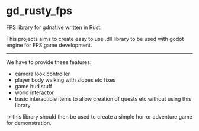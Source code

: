 # gd_rusty_fps
FPS library for gdnative written in Rust.

This projects aims to create easy to use .dll library to be used with godot engine for FPS game development.

<hr>
We have to provide these features:

- camera look controller
- player body walking with slopes etc fixes
- game hud stuff
- world interactor
- basic interactible items to allow creation of quests etc without using this library

-> this library should then be used to create a simple horror adventure game for demonstration.
